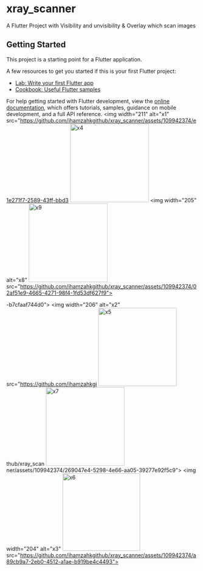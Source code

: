 # xray_scanner

A Flutter Project with Visibility and unvisibility & Overlay which scan images 

## Getting Started

This project is a starting point for a Flutter application.

A few resources to get you started if this is your first Flutter project:

- [Lab: Write your first Flutter app](https://docs.flutter.dev/get-started/codelab)
- [Cookbook: Useful Flutter samples](https://docs.flutter.dev/cookbook)

For help getting started with Flutter development, view the
[online documentation](https://docs.flutter.dev/), which offers tutorials,
samples, guidance on mobile development, and a full API reference.
<img width="211" alt="x1" src="https://github.com/ihamzahkgithub/xray_scanner/assets/109942374/e1e271f7-2589-43ff-bbd3
<img width="207" alt="x4" src="https://github.com/ihamzahkgithub/xray_scanner/assets/109942374/4737c6d2-5322-4fe1-907f-fc24c539b0a4">
<img width="205" alt="x8"
<img width="207" alt="x9" src="https://github.com/ihamzahkgithub/xray_scanner/assets/109942374/ef4c6aa2-1525-4814-bb0e-cdff1d3f015a">
 src="https://github.com/ihamzahkgithub/xray_scanner/assets/109942374/02af51e9-4665-4271-98f4-1fd53df627f9">

-b7cfaaf744d0">
<img width="206" alt="x2" src="https://github.com/ihamzahkgi
<img width="206" alt="x5" src="https://github.com/ihamzahkgithub/xray_scanner/assets/109942374/3850465e-d5cf-4d01-9caa-9984f34eba0b">
thub/xray_scan
<img width="207" alt="x7" src="https://github.com/ihamzahkgithub/xray_scanner/assets/109942374/f4bd18c6-6834-4e79-a1fb-ac38d0ae92ed">
ner/assets/109942374/269047e4-5298-4e66-aa05-39277e92f5c9">
<img width="204" alt="x3"
<img width="204" alt="x6" src="https://github.com/ihamzahkgithub/xray_scanner/assets/109942374/600fbb0b-5c3a-4829-bd90-09602163bfd6">
 src="https://github.com/ihamzahkgithub/xray_scanner/assets/109942374/a89cb9a7-2eb0-4512-a1ae-b919be4c4493">
